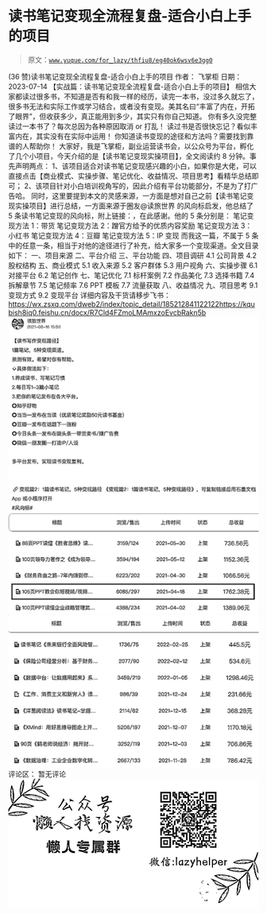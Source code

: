 # 读书笔记变现全流程复盘-适合小白上手的项目

> 原文：[`www.yuque.com/for_lazy/thfiu8/eg40ok6wsv6e3gg0`](https://www.yuque.com/for_lazy/thfiu8/eg40ok6wsv6e3gg0)

<ne-h2 id="9e89475d" data-lake-id="9e89475d"><ne-heading-ext><ne-heading-anchor></ne-heading-anchor><ne-heading-fold></ne-heading-fold></ne-heading-ext><ne-heading-content><ne-text id="u9b108a5e">(36 赞)读书笔记变现全流程复盘-适合小白上手的项目</ne-text></ne-heading-content></ne-h2> <ne-p id="uc8807c58" data-lake-id="uc8807c58"><ne-text id="ufee4ea66">作者： 飞掌柜</ne-text></ne-p> <ne-p id="u52e23859" data-lake-id="u52e23859"><ne-text id="u60b6b8dd">日期：2023-07-14</ne-text></ne-p> <ne-p id="uf2a3dfef" data-lake-id="uf2a3dfef"><ne-text id="u94e49040">【实战篇：读书笔记变现全流程复盘-适合小白上手的项目】</ne-text></ne-p> <ne-p id="ue151eefd" data-lake-id="ue151eefd"><ne-text id="uaa42bdba">相信大家都读过很多书，不知道是否有和我一样的经历，读完一本书，没过多久就忘了，很多书无法和实际工作或学习结合，或者没有变现。美其名曰“丰富了内在，开拓了眼界”，但收获多少，真正能用到多少，其实只有你自己知道。</ne-text></ne-p> <ne-p id="ubf90330d" data-lake-id="ubf90330d"><ne-text id="uc87abbd0">你有多久没完整读过一本书了？每次总因为各种原因取消 or 打乱！</ne-text> <ne-text id="u94d0dd9b">读过书是否很快忘记？看似丰富内在，其实没有在实际中运用！</ne-text> <ne-text id="uf4be0a7d">你知道读书变现的途径和方法吗？需要找到靠谱的人帮助你！</ne-text></ne-p> <ne-p id="u2ff34a8b" data-lake-id="u2ff34a8b"><ne-text id="u84a60dec">大家好，我是飞掌柜，副业运营读书会，以公众号为平台，孵化了几个小项目，今天介绍的是【读书笔记变现实操项目】，全文阅读约 8 分钟。事先声明两点：</ne-text></ne-p> <ne-p id="u247c6b58" data-lake-id="u247c6b58"><ne-text id="u3176f95b">1、该项目适合对读书笔记变现感兴趣的小白，如果你是大佬，可以直接点击【商业模式、实操步骤、笔记优化、收益情况、项目思考】看精华总结即可；</ne-text> <ne-text id="ub02e0813">2、该项目针对小白培训视角写的，因此介绍有平台功能部分，不是为了打广告哈。</ne-text></ne-p> <ne-p id="u17478fe9" data-lake-id="u17478fe9"><ne-text id="ua91d2f83">同时，这里要提到本文的灵感来源，一方面是想对自己之前【读书笔记变现实操项目】进行总结，一方面来源于圈友@读旅世界 的风向标启发，他总结了 5 条读书笔记变现的风向标，附上链接：，在此感谢。他的 5 条分别是：</ne-text> <ne-text id="u63e0d84d">笔记变现方法 1：带货</ne-text> <ne-text id="u101fd287">笔记变现方法 2：蹭官方给予的优质内容奖励</ne-text> <ne-text id="uc98dbfcf">笔记变现方法 3：小红书</ne-text> <ne-text id="u1d838719">笔记变现方法 4：豆瓣</ne-text> <ne-text id="ub623f1f5">笔记变现方法 5：IP 变现</ne-text></ne-p> <ne-p id="u7faf6ff6" data-lake-id="u7faf6ff6"><ne-text id="ue95da5b1">而我这一篇，不属于 5 条中的任意一条，相当于对他的途径进行了补充，给大家多一个变现渠道。全文目录如下：</ne-text></ne-p> <ne-p id="u606aee36" data-lake-id="u606aee36"><ne-text id="u668e0223">一、项目来源</ne-text> <ne-text id="u18e36e2c">二、平台介绍</ne-text> <ne-text id="ub47ccb8d">三、平台功能</ne-text> <ne-text id="u5cb81bbd">四、项目调研</ne-text> <ne-text id="u6955c157">4.1 公司背景</ne-text> <ne-text id="u90d8caf0">4.2 股权结构</ne-text> <ne-text id="uba8fc114">五、商业模式</ne-text> <ne-text id="u0a17aa6d">5.1 收入来源</ne-text> <ne-text id="ud3652881">5.2 客户群体</ne-text> <ne-text id="u0da06fc4">5.3 用户视角</ne-text> <ne-text id="u8a6a3293">六、实操步骤</ne-text> <ne-text id="u3d73b81d">6.1 对接平台</ne-text> <ne-text id="ud070990b">6.2 笔记创作</ne-text> <ne-text id="u29b359f3">七、笔记优化</ne-text> <ne-text id="u8be970ca">7.1 标杆案例</ne-text> <ne-text id="u7b32c676">7.2 作品美化</ne-text> <ne-text id="u2ae21a18">7.3 选择书籍</ne-text> <ne-text id="u4e8eb00d">7.4 拆解章节</ne-text> <ne-text id="u2bff692c">7.5 笔记频率</ne-text> <ne-text id="ubbe77716">7.6 PPT 模板</ne-text> <ne-text id="ufb5fbf2f">7.7 流量获取</ne-text> <ne-text id="u00fdd9c2">八、收益情况</ne-text> <ne-text id="u452d68c3">九、项目思考</ne-text> <ne-text id="uf761b2ec">9.1 变现方式</ne-text> <ne-text id="u2bb9fdd3">9.2 变现平台</ne-text></ne-p> <ne-p id="ud117aa43" data-lake-id="ud117aa43"><ne-text id="u45ab077a">详细内容及干货请移步飞书：</ne-text>[<ne-text id="u719b5f40">https://wx.zsxq.com/dweb2/index/topic_detail/185212841122122</ne-text>](https://wx.zsxq.com/dweb2/index/topic_detail/185212841122122)[<ne-text id="ue26438fb">https://kqubish8iq0.feishu.cn/docx/R7Cld4FZmoLMAmxzoEvcbRakn5b</ne-text>](https://kqubish8iq0.feishu.cn/docx/R7Cld4FZmoLMAmxzoEvcbRakn5b)<ne-card data-card-name="image" data-card-type="inline" id="mTaR7" data-event-boundary="card">![](img/fb3af6564db4a17b1235abff48c34d6e.png)</ne-card></ne-p> <ne-p id="ud55e6824" data-lake-id="ud55e6824"><ne-card data-card-name="image" data-card-type="inline" id="isHuG" data-event-boundary="card">![](img/c4dbc0364a803fd343f65c54172e5628.png)</ne-card></ne-p> <ne-p id="u98488ce0" data-lake-id="u98488ce0"><ne-card data-card-name="image" data-card-type="inline" id="eiBJz" data-event-boundary="card">![](img/736f9004ff11fb9584f4fbb28e8dbb91.png)</ne-card></ne-p> <ne-hole id="u6aa56dcb" data-lake-id="u6aa56dcb"><ne-card data-card-name="hr" data-card-type="block" id="GoFgu" data-event-boundary="card"><ne-p id="u7dc3f921" data-lake-id="u7dc3f921"><ne-text id="ud66b57db">评论区：</ne-text></ne-p> <ne-p id="ub98ec262" data-lake-id="ub98ec262"><ne-text id="u505330c1">暂无评论</ne-text></ne-p> <ne-p id="ua1542856" data-lake-id="ua1542856"><ne-card data-card-name="image" data-card-type="inline" id="cwbLi" data-event-boundary="card">![](img/894d30a529e7c37bcd3392323c99941c.png)  <ne-hole id="ufbcdca7d" data-lake-id="ufbcdca7d"><ne-card data-card-name="hr" data-card-type="block" id="gy55o" data-event-boundary="card"></ne-card></ne-hole></ne-card></ne-p></ne-card></ne-hole>